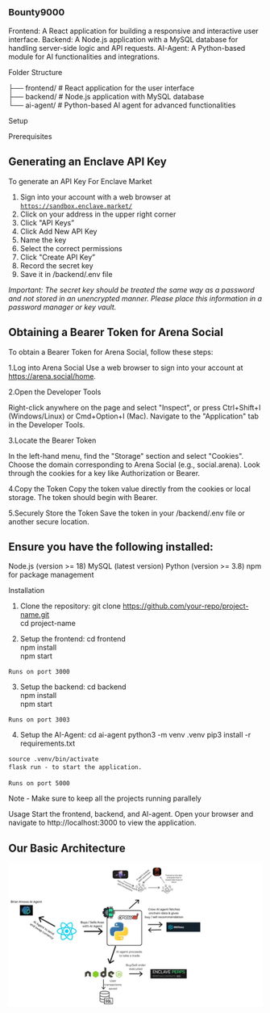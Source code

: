

  <p style="font-size:18px; font-weight:bold">Bounty9000</p>

  Frontend: A React application for building a responsive and interactive user interface.
  Backend: A Node.js application with a MySQL database for handling server-side logic and API requests.
  AI-Agent: A Python-based module for AI functionalities and integrations.

  Folder Structure

  ├── frontend/   # React application for the user interface  
  ├── backend/    # Node.js application with MySQL database  
  └── ai-agent/   # Python-based AI agent for advanced functionalities

  Setup

  Prerequisites

  ## **Generating an Enclave API Key**

To generate an API Key For Enclave Market

1. Sign into your account with a web browser at [`https://sandbox.enclave.market/`](https://sandbox.enclave.market/)
2. Click on your address in the upper right corner
3. Click "API Keys”
4. Click Add New API Key
5. Name the key
6. Select the correct permissions
7. Click "Create API Key”
8. Record the secret key
9. Save it in /backend/.env file

*Important: The secret key should be treated the same way as a password and not stored in an unencrypted manner. Please place this information in a password manager or key vault.*

## **Obtaining a Bearer Token for Arena Social**
To obtain a Bearer Token for Arena Social, follow these steps:

1.Log into Arena Social
  Use a web browser to sign into your account at https://arena.social/home.

2.Open the Developer Tools

  Right-click anywhere on the page and select "Inspect", or press Ctrl+Shift+I (Windows/Linux) or Cmd+Option+I (Mac).
  Navigate to the "Application" tab in the Developer Tools.

3.Locate the Bearer Token

  In the left-hand menu, find the "Storage" section and select "Cookies".
  Choose the domain corresponding to Arena Social (e.g., social.arena). 
  Look through the cookies for a key like Authorization or Bearer.

4.Copy the Token
  Copy the token value directly from the cookies or local storage.
  The token should begin with Bearer.
  
5.Securely Store the Token
  Save the token in your /backend/.env file or another secure location.

   ## **Ensure you have the following installed:**

  Node.js (version >= 18)
  MySQL (latest version)
  Python (version >= 3.8)
  npm for package management

  Installation

  1. Clone the repository:
    git clone https://github.com/your-repo/project-name.git  
    cd project-name

  2. Setup the frontend:
    cd frontend  
    npm install  
    npm start

    Runs on port 3000

  3. Setup the backend:
    cd backend  
    npm install  
    npm start

    Runs on port 3003


  4. Setup the AI-Agent:
    cd ai-agent
    python3 -m venv .venv
    pip3 install -r requirements.txt

    source .venv/bin/activate
    flask run - to start the application.

    Runs on port 5000

  Note - Make sure to keep all the projects running parallely

  Usage
  Start the frontend, backend, and AI-agent.
  Open your browser and navigate to http://localhost:3000 to view the application.

  ## **Our Basic Architecture**
  
  ![Architect of our app](./basic-arc.jpg)




